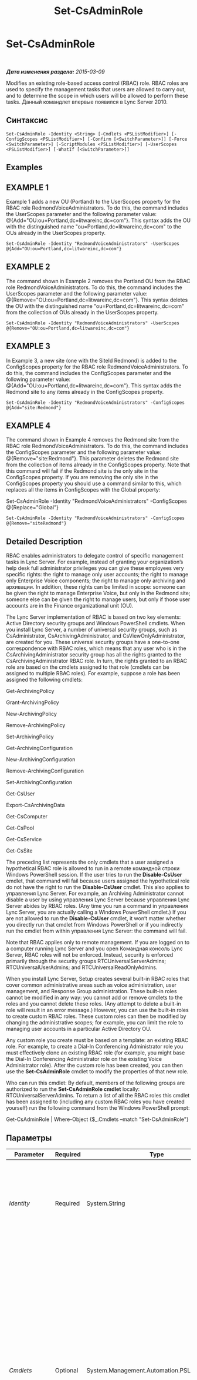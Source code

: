 ﻿---
title: Set-CsAdminRole
TOCTitle: Set-CsAdminRole
ms:assetid: ec927ce6-a37b-4876-a6df-a347404f4e84
ms:mtpsurl: https://technet.microsoft.com/ru-ru/library/Gg399066(v=OCS.15)
ms:contentKeyID: 49311568
ms.date: 05/19/2016
mtps_version: v=OCS.15
ms.translationtype: HT
---

# Set-CsAdminRole

 

_**Дата изменения раздела:** 2015-03-09_

Modifies an existing role-based access control (RBAC) role. RBAC roles are used to specify the management tasks that users are allowed to carry out, and to determine the scope in which users will be allowed to perform these tasks. Данный командлет впервые появился в Lync Server 2010.

## Синтаксис

    Set-CsAdminRole -Identity <String> [-Cmdlets <PSListModifier>] [-ConfigScopes <PSListModifier>] [-Confirm [<SwitchParameter>]] [-Force <SwitchParameter>] [-ScriptModules <PSListModifier>] [-UserScopes <PSListModifier>] [-WhatIf [<SwitchParameter>]]

## Examples

## EXAMPLE 1

Example 1 adds a new OU (Portland) to the UserScopes property for the RBAC role RedmondVoiceAdministrators. To do this, the command includes the UserScopes parameter and the following parameter value: @{Add="OU:ou=Portland,dc=litwareinc,dc=com"}. This syntax adds the OU with the distinguished name "ou=Portland,dc=litwareinc,dc=com" to the OUs already in the UserScopes property.

    Set-CsAdminRole -Identity "RedmondVoiceAdministrators" -UserScopes @{Add="OU:ou=Portland,dc=litwareinc,dc=com"}

## EXAMPLE 2

The command shown in Example 2 removes the Portland OU from the RBAC role RedmondVoiceAdministrators. To do this, the command includes the UserScopes parameter and the following parameter value: @{Remove="OU:ou=Portland,dc=litwareinc,dc=com"}. This syntax deletes the OU with the distinguished name "ou=Portland,dc=litwareinc,dc=com" from the collection of OUs already in the UserScopes property.

    Set-CsAdminRole -Identity "RedmondVoiceAdministrators" -UserScopes @{Remove="OU:ou=Portland,dc=litwareinc,dc=com"}

## EXAMPLE 3

In Example 3, a new site (one with the SiteId Redmond) is added to the ConfigScopes property for the RBAC role RedmondVoiceAdministrators. To do this, the command includes the ConfigScopes parameter and the following parameter value: @{Add="OU:ou=Portland,dc=litwareinc,dc=com"}. This syntax adds the Redmond site to any items already in the ConfigScopes property.

    Set-CsAdminRole -Identity "RedmondVoiceAdministrators" -ConfigScopes @{Add="site:Redmond"}

## EXAMPLE 4

The command shown in Example 4 removes the Redmond site from the RBAC role RedmondVoiceAdministrators. To do this, the command includes the ConfigScopes parameter and the following parameter value: @{Remove="site:Redmond"}. This parameter deletes the Redmond site from the collection of items already in the ConfigScopes property. Note that this command will fail if the Redmond site is the only site in the ConfigScopes property. If you are removing the only site in the ConfigScopes property you should use a command similar to this, which replaces all the items in ConfigScopes with the Global property:

Set-CsAdminRole -Identity "RedmondVoiceAdministrators" -ConfigScopes @{Replace="Global"}

    Set-CsAdminRole -Identity "RedmondVoiceAdministrators" -ConfigScopes @{Remove="siteRedmond"}

## Detailed Description

RBAC enables administrators to delegate control of specific management tasks in Lync Server. For example, instead of granting your organization’s help desk full administrator privileges you can give these employees very specific rights: the right to manage only user accounts; the right to manage only Enterprise Voice components; the right to manage only archiving and архивации. In addition, these rights can be limited in scope: someone can be given the right to manage Enterprise Voice, but only in the Redmond site; someone else can be given the right to manage users, but only if those user accounts are in the Finance organizational unit (OU).

The Lync Server implementation of RBAC is based on two key elements: Active Directory security groups and Windows PowerShell cmdlets. When you install Lync Server, a number of universal security groups, such as CsAdministrator, CsArchivingAdministrator, and CsViewOnlyAdministrator, are created for you. These universal security groups have a one-to-one correspondence with RBAC roles, which means that any user who is in the CsArchivingAdministrator security group has all the rights granted to the CsArchivingAdministrator RBAC role. In turn, the rights granted to an RBAC role are based on the cmdlets assigned to that role (cmdlets can be assigned to multiple RBAC roles). For example, suppose a role has been assigned the following cmdlets:

Get-ArchivingPolicy

Grant-ArchivingPolicy

New-ArchivingPolicy

Remove-ArchivingPolicy

Set-ArchivingPolicy

Get-ArchivingConfiguration

New-ArchivingConfiguration

Remove-ArchivingConfiguration

Set-ArchivingConfiguration

Get-CsUser

Export-CsArchivingData

Get-CsComputer

Get-CsPool

Get-CsService

Get-CsSite

The preceding list represents the only cmdlets that a user assigned a hypothetical RBAC role is allowed to run in a remote командной строки Windows PowerShell session. If the user tries to run the **Disable-CsUser** cmdlet, that command will fail because users assigned the hypothetical role do not have the right to run the **Disable-CsUser** cmdlet. This also applies to управления Lync Server. For example, an Archiving Administrator cannot disable a user by using управления Lync Server because управления Lync Server abides by RBAC roles. (Any time you run a command in управления Lync Server, you are actually calling a Windows PowerShell cmdlet.) If you are not allowed to run the **Disable-CsUser** cmdlet, it won’t matter whether you directly run that cmdlet from Windows PowerShell or if you indirectly run the cmdlet from within управления Lync Server: the command will fail.

Note that RBAC applies only to remote management. If you are logged on to a computer running Lync Server and you open Командная консоль Lync Server, RBAC roles will not be enforced. Instead, security is enforced primarily through the security groups RTCUniversalServerAdmins; RTCUniversalUserAdmins; and RTCUniversalReadOnlyAdmins.

When you install Lync Server, Setup creates several built-in RBAC roles that cover common administrative areas such as voice administration, user management, and Response Group administration. These built-in roles cannot be modified in any way: you cannot add or remove cmdlets to the roles and you cannot delete these roles. (Any attempt to delete a built-in role will result in an error message.) However, you can use the built-in roles to create custom RBAC roles. These custom roles can then be modified by changing the administrative scopes; for example, you can limit the role to managing user accounts in a particular Active Directory OU.

Any custom role you create must be based on a template: an existing RBAC role. For example, to create a Dial-In Conferencing Administrator role you must effectively clone an existing RBAC role (for example, you might base the Dial-In Conferencing Administrator role on the existing Voice Administrator role). After the custom role has been created, you can then use the **Set-CsAdminRole** cmdlet to modify the properties of that new role.

Who can run this cmdlet: By default, members of the following groups are authorized to run the **Set-CsAdminRole cmdlet** locally: RTCUniversalServerAdmins. To return a list of all the RBAC roles this cmdlet has been assigned to (including any custom RBAC roles you have created yourself) run the following command from the Windows PowerShell prompt:

Get-CsAdminRole | Where-Object {$\_.Cmdlets –match "Set-CsAdminRole"}

## Параметры


<table>
<colgroup>
<col style="width: 25%" />
<col style="width: 25%" />
<col style="width: 25%" />
<col style="width: 25%" />
</colgroup>
<thead>
<tr class="header">
<th>Parameter</th>
<th>Required</th>
<th>Type</th>
<th>Description</th>
</tr>
</thead>
<tbody>
<tr class="odd">
<td><p><em>Identity</em></p></td>
<td><p>Required</p></td>
<td><p>System.String</p></td>
<td><p>Unique identifier for the RBAC role to be modified. The Identity for an RBAC role must be the same as the SamAccountName for the Active Directory universal security group associated with that role. For example, the help desk role has an Identity equal to CsHelpDesk; CsHelpDesk is also the SamAccountName of the Active Directory security group associated with that role.</p></td>
</tr>
<tr class="even">
<td><p><em>Cmdlets</em></p></td>
<td><p>Optional</p></td>
<td><p>System.Management.Automation.PSListModifier</p></td>
<td><p>Enables you to specify the cmdlets that will be available to users who hold the RBAC role. For example, to provide access to just one cmdlet (the <strong>Export-CsArchivingData</strong> cmdlet) use syntax like this:</p>
<p>-Cmdlets &quot;Export-CsArchivingData&quot;</p>
<p>The preceding syntax replaces all the items currently stored in the Cmdlets property with the single item Export-CsArchivingData. If you want to add the <strong>Export-CsArchivingData</strong> cmdlet to the cmdlets already stored in that property, use this syntax instead:</p>
<p>-Cmdlets @{Add=&quot;Export-CsArchivingData&quot;}</p>
<p>Multiple cmdlets can be added by separated the cmdlet names using commas:</p>
<p>-Cmdlets @{Add=&quot;Export-CsArchivingData&quot;,&quot;Invoke-CsArchivingDatabasePurge&quot;}</p>
<p>To remove a cmdlet from a role, use this syntax:</p>
<p>-Cmdlets @{Remove=&quot;Export-CsArchivingData&quot;}</p></td>
</tr>
<tr class="odd">
<td><p><em>ConfigScopes</em></p></td>
<td><p>Optional</p></td>
<td><p>System.Management.Automation.PSListModifier</p></td>
<td><p>Limits the scope of the cmdlet to configuration settings within the specified site. To limit the cmdlet scope to a single site, use syntax similar to this: -ConfigScopes site:Redmond. Multiple sites can be specified by using a comma-separated list: -ConfigScopes &quot;site:Redmond, &quot;site:Dublin&quot;. You can also set the ConfigScopes property to &quot;global&quot;.</p>
<p>When assigning a value to the ConfigScopes parameter you must use the &quot;site:&quot; prefix followed by the value of the site’s SiteId property; the SiteId is not necessarily the same value as the site’s Identity or the site’s DisplayName. To determine the SiteId for a given site you can use a command similar to this:</p>
<p>Get-CsSite &quot;Redmond&quot; | Select-Object SiteId</p>
<p>You must specify a value for either (or both) the ConfigScopes and UserScopes properties.</p></td>
</tr>
<tr class="even">
<td><p><em>Confirm</em></p></td>
<td><p>Optional</p></td>
<td><p>System.Management.Automation.SwitchParameter</p></td>
<td><p>Запрашивает подтверждение перед выполнением команды.</p></td>
</tr>
<tr class="odd">
<td><p><em>Force</em></p></td>
<td><p>Optional</p></td>
<td><p>System.Management.Automation.SwitchParameter</p></td>
<td><p>Suppresses the display of any non-fatal error message that might occur when running the command.</p></td>
</tr>
<tr class="even">
<td><p><em>ScriptModules</em></p></td>
<td><p>Optional</p></td>
<td><p>System.Management.Automation.PSListModifier</p></td>
<td><p>Enables you to specify a function within a Windows PowerShell script that will then be available to users who hold the new RBAC role. For example, this syntax provides access to a function named Reset in a script named UpdateDatabase.ps1 :</p>
<p>-ScriptCmdlets &quot;UpdateDatabase.ps1:Reset&quot;</p>
<p>The preceding command replaces any scripts currently stored in the ScriptCmdlets property with the Reset function and the UpdateDatabase.ps1 script. To add this script/function to items currently stored in the ScriptCmdlets property use this syntax:</p>
<p>-ScriptCmdlets @{Add=&quot;UpdateDatabase.ps1:Reset&quot;}</p>
<p>To remove a script/function use this syntax:</p>
<p>-ScriptCmdlets @{Add=&quot;UpdateDatabase.ps1:Reset&quot;}</p>
<p>You can delete all the ScriptCmdlets assigned to a role by using this syntax:</p>
<p>-ScriptCmdlets $Null</p></td>
</tr>
<tr class="odd">
<td><p><em>UserScopes</em></p></td>
<td><p>Optional</p></td>
<td><p>System.Management.Automation.PSListModifier</p></td>
<td><p>Limits the scope of the cmdlet to user management activities within the specified OU. To limit the cmdlet scope to a single OU, use syntax similar to this: -UserScopes &quot;OU:ou=Redmond,dc=litwareinc,dc=com&quot;. Multiple OUs can be specified by using a comma-separated list: -UserScopes &quot;OU:ou=Redmond,dc=litwareinc,dc=com&quot;, &quot;OU:ou=Dublin,dc=litwareinc,dc=com&quot;. To add new scopes (or remove existing scopes) from a role, use the Windows PowerShell list modifiers syntax. For details, see the Examples section in this Help topic.</p>
<p>You must specify a value for either (or both) the ConfigScopes and UserScopes properties.</p></td>
</tr>
<tr class="even">
<td><p><em>WhatIf</em></p></td>
<td><p>Optional</p></td>
<td><p>System.Management.Automation.SwitchParameter</p></td>
<td><p>Описывает, что произойдет при выполнении команды без реального выполнения команды.</p></td>
</tr>
</tbody>
</table>


## Input Types

None.

## Return Types

The **Set-CsAdminRole** cmdlet does not return a value or object. Instead, the cmdlet configures instances of the Microsoft.Rtc.Management.WritableConfig.Settings.Roles.Role object.

